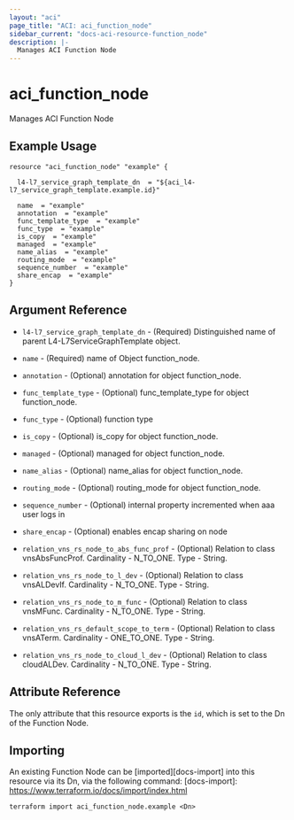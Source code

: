 ```yaml
---
layout: "aci"
page_title: "ACI: aci_function_node"
sidebar_current: "docs-aci-resource-function_node"
description: |-
  Manages ACI Function Node
---
```


# aci_function_node #
Manages ACI Function Node

## Example Usage ##

```hcl
resource "aci_function_node" "example" {

  l4-l7_service_graph_template_dn  = "${aci_l4-l7_service_graph_template.example.id}"

  name  = "example"
  annotation  = "example"
  func_template_type  = "example"
  func_type  = "example"
  is_copy  = "example"
  managed  = "example"
  name_alias  = "example"
  routing_mode  = "example"
  sequence_number  = "example"
  share_encap  = "example"
}
```
## Argument Reference ##
* `l4-l7_service_graph_template_dn` - (Required) Distinguished name of parent L4-L7ServiceGraphTemplate object.
* `name` - (Required) name of Object function_node.
* `annotation` - (Optional) annotation for object function_node.
* `func_template_type` - (Optional) func_template_type for object function_node.
* `func_type` - (Optional) function type
* `is_copy` - (Optional) is_copy for object function_node.
* `managed` - (Optional) managed for object function_node.
* `name_alias` - (Optional) name_alias for object function_node.
* `routing_mode` - (Optional) routing_mode for object function_node.
* `sequence_number` - (Optional) internal property incremented when aaa user logs in
* `share_encap` - (Optional) enables encap sharing on node

* `relation_vns_rs_node_to_abs_func_prof` - (Optional) Relation to class vnsAbsFuncProf. Cardinality - N_TO_ONE. Type - String.
                
* `relation_vns_rs_node_to_l_dev` - (Optional) Relation to class vnsALDevIf. Cardinality - N_TO_ONE. Type - String.
                
* `relation_vns_rs_node_to_m_func` - (Optional) Relation to class vnsMFunc. Cardinality - N_TO_ONE. Type - String.
                
* `relation_vns_rs_default_scope_to_term` - (Optional) Relation to class vnsATerm. Cardinality - ONE_TO_ONE. Type - String.
                
* `relation_vns_rs_node_to_cloud_l_dev` - (Optional) Relation to class cloudALDev. Cardinality - N_TO_ONE. Type - String.
                


## Attribute Reference

The only attribute that this resource exports is the `id`, which is set to the
Dn of the Function Node.

## Importing ##

An existing Function Node can be [imported][docs-import] into this resource via its Dn, via the following command:
[docs-import]: https://www.terraform.io/docs/import/index.html


```
terraform import aci_function_node.example <Dn>
```